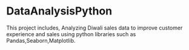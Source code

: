 # DataAnalysisPython
This project includes, Analyzing Diwali sales data to improve customer experience and sales using python libraries such as Pandas,Seaborn,Matplotlib.


